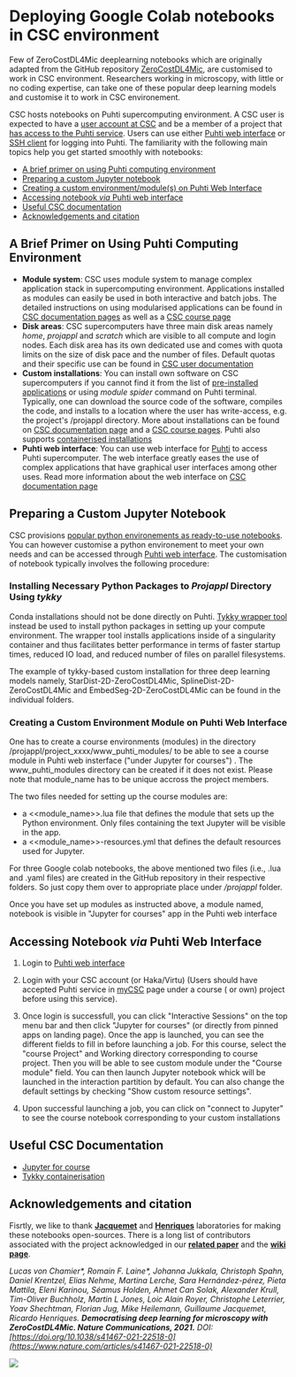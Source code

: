 # Deploying Google Colab notebooks in CSC environment

Few of ZeroCostDL4Mic deeplearning notebooks which are originally adapted from the GitHub repository [ZeroCostDL4Mic](https://github.com/HenriquesLab/ZeroCostDL4Mic/wiki), are customised to work in CSC environment. Researchers working in microscopy, with  little or no coding expertise, can take one of these popular deep learning models and customise it to work in CSC environement. 

CSC hosts notebooks on Puhti supercomputing environment. A CSC user is expected to have a [user account at CSC](https://docs.csc.fi/accounts/how-to-create-new-user-account/) and be a member of a project that [has access to the Puhti service](https://docs.csc.fi/accounts/how-to-add-service-access-for-project/). Users can use either [Puhti web interface](www.puhti.csc.fi) or [SSH client](https://csc-training.github.io/csc-env-eff/hands-on/connecting/ssh-puhti.html) for logging into Puhti. The familiarity with the following main topics help you get started smoothly with notebooks:

- [A brief primer on using Puhti computing environment](#a-brief-primer-on-using-puhti-computing-environment)
- [Preparing a custom Jupyter notebook](#preparing-a-custom-jupyter-notebook)
- [Creating a custom environment/module(s) on Puhti Web Interface](#creating-a-course-environment-module-on-puhti-web-interface)
- [Accessing notebook *via* Puhti web interface](#accessing-notebook-via-puhti-web-interface)
- [Useful CSC documentation](#useful-CSC-documentation)
- [Acknowledgements and citation](#acknowledgements-and-citation)
  
## A Brief Primer on Using Puhti Computing Environment
  - **Module system**: CSC uses module system to manage complex application stack in supercomputing environment. Applications installed as modules can easily be used in both interactive and batch jobs. The detailed instructions on using modularised applications can be found in [CSC documentation pages](https://docs.csc.fi/computing/modules/) as well as a [CSC course page](https://csc-training.github.io/csc-env-eff/hands-on/modules/modules-puhti.html)
  - **Disk areas**: CSC supercomputers have three main disk areas namely *home*, *projappl* and *scratch* which are visible to all compute and login nodes.  Each disk area has its own dedicated use and comes with quota limits on the size of disk pace and the number of files. Default quotas and their specific use can be found in [CSC user documentation](https://docs.csc.fi/computing/disk/)
  - **Custom installations**: You can install own software on CSC supercomputers if you cannot find it from the list of [pre-installed applications](https://docs.csc.fi/apps/) or using *module spider* command on Puhti terminal. Typically, one can download the source code of the software, compiles the code, and installs to a location where the user has write-access, e.g. the project's /projappl directory. More about installations can be found on [CSC documentation page](https://docs.csc.fi/computing/compiling-puhti/) and a [CSC course pages](https://csc-training.github.io/csc-env-eff/hands-on/installing/installing_hands-on_python.html). Puhti also supports [containerised installations](https://csc-training.github.io/csc-env-eff/hands-on/singularity/singularity-tutorial_part1.html)
  - **Puhti web interface**: You can use web interface for [Puhti](www.puhti.csc.fi) to access Puhti supercomputer. The web interface greatly eases the use of complex applications that have graphical user interfaces among other uses. Read more information about the web interface on [CSC documentation page](https://docs.csc.fi/computing/webinterface/)

## Preparing a Custom Jupyter Notebook

CSC provisions [popular python environements as ready-to-use notebooks](https://docs.csc.fi/computing/webinterface/jupyter/). You can however customise a python environement to meet your own needs and can be accessed through [Puhti web interface](https://www.puhti.csc.fi).  The customisation of notebook typically involves the following procedure:


### Installing Necessary Python Packages to *Projappl* Directory Using *tykky*

Conda installations should not be done directly on Puhti. [Tykky wrapper tool](https://docs.csc.fi/computing/containers/tykky/) instead be used to install python packages in setting up your compute environment. The wrapper tool installs applications inside of a singularity container and thus  facilitates better performance in terms of faster startup times, reduced IO load, and reduced number of files on parallel filesystems. 

The  example of tykky-based custom installation for three deep learning models namely, StarDist-2D-ZeroCostDL4Mic, SplineDist-2D-ZeroCostDL4Mic and EmbedSeg-2D-ZeroCostDL4Mic can be found in the individual folders.


### Creating a Custom Environment Module on Puhti Web Interface

One has to create a course environments (modules) in the directory /projappl/project_xxxx/www_puhti_modules/ to be able to see a course module in Puhti web insterface ("under Jupyter for courses") . The www_puhti_modules directory can be created if it does not exist. Please note that module_name has to be unique accross the project members. 

The two files needed for setting up the course modules are:
   - a <<module_name>>.lua file that defines the module that sets up the Python environment. Only files containing the text Jupyter will be visible in the app.
   - a <<module_name>>-resources.yml that defines the default resources used for Jupyter.
  
For three Google colab notebooks, the above mentioned two files (i.e., .lua and .yaml files) are created  in the GitHub repository in their respective folders. So just copy them over to appropriate place under */projappl* folder.

Once you have set up modules as instructed above, a module named, notebook is visible in "Jupyter for courses" app in the Puhti web interface

## Accessing Notebook *via* Puhti Web Interface

1. Login to [Puhti web interface](https://www.puhti.csc.fi/public/login.html)
2. Login with your CSC account (or Haka/Virtu) (Users should have accepted Puhti service in [myCSC](https://my.csc.fi/welcome) page under a course ( or own) project before using this service). 

3. Once login is successfull, you can click "Interactive Sessions" on the top menu bar and then click "Jupyter for courses" (or directly from pinned apps on landing page). Once the app is launched, you can see the different fields to fill in before launching a job. For this course, select the "course Project" and Working directory corresponding  to course project. Then you will be able to see custom module under the "Course module" field. You can then launch Jupyter notebook whick will be launched in the interaction partition by default. You can also change the default settings by checking "Show custom resource settings". 

4. Upon successful launching a job, you can click on "connect to Jupyter" to see the course notebook corresponding to your custom installations

## Useful CSC Documentation

- [Jupyter for course](https://docs.csc.fi/computing/webinterface/jupyter-for-courses/)
- [Tykky containerisation](https://docs.csc.fi/computing/containers/tykky/)
    
## Acknowledgements and citation

Fisrtly, we like to thank [**Jacquemet**][6] and [**Henriques**][5] laboratories for making these notebooks open-sources. There is a long list of contributors associated with the project acknowledged in our [**related paper**](https://www.nature.com/articles/s41467-021-22518-0) and the [**wiki page**][wikiPageContributors].

_Lucas von Chamier*,  Romain F. Laine*, Johanna Jukkala,  Christoph Spahn, Daniel Krentzel, Elias Nehme,  Martina Lerche, Sara Hernández-pérez,  Pieta Mattila,  Eleni Karinou,  Séamus Holden, Ahmet Can Solak,  Alexander Krull,  Tim-Oliver Buchholz,  Martin L Jones,  Loic Alain Royer,  Christophe Leterrier, Yoav Shechtman,  Florian Jug,  Mike Heilemann,  Guillaume Jacquemet,  Ricardo Henriques. 
**Democratising deep learning for microscopy with ZeroCostDL4Mic. Nature Communications, 2021.** 
DOI: [https://doi.org/10.1038/s41467-021-22518-0](https://www.nature.com/articles/s41467-021-22518-0)_

[![](https://github.com/HenriquesLab/ZeroCostDL4Mic/blob/master/Wiki_files/NatComms_paper.png)](https://www.nature.com/articles/s41467-021-22518-0)

  [1]: https://colab.research.google.com/notebooks/intro.ipynb
  [2]: https://twitter.com/guijacquemet
  [3]: https://twitter.com/LaineBioImaging
  [4]: https://twitter.com/HenriquesLab
  [5]: https://henriqueslab.github.io/
  [6]: https://cellmig.org/
  [7]: https://github.com/HenriquesLab/ZeroCostDL4Mic/blob/master/Wiki_files/ColabPaperFigure1_v4.png
  [8]: https://github.com/HenriquesLab/ZeroCostDL4Mic/blob/master/Wiki_files/VideoDemoScreenshot1.png
  [wikiPage]: https://github.com/HenriquesLab/DeepLearning_Collab/wiki
  [wikiPageContributors]: https://github.com/HenriquesLab/ZeroCostDL4Mic/wiki#contributors

